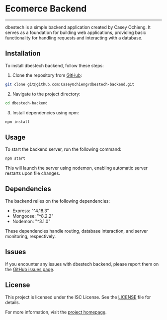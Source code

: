 # Ecomerce Backend

--------------------
dbestech is a simple backend application created by Casey Ochieng. It serves as a foundation for building web applications, providing basic functionality for handling requests and interacting with a database.

## Installation

To install dbestech backend, follow these steps:

1. Clone the repository from [GitHub](https://github.com/CaseyOchieng/dbestech-backend.git):

```bash
git clone git@github.com:CaseyOchieng/dbestech-backend.git
```

2. Navigate to the project directory:

```bash
cd dbestech-backend
```

3. Install dependencies using npm:

```bash
npm install
```

## Usage

To start the backend server, run the following command:

```bash
npm start
```

This will launch the server using nodemon, enabling automatic server restarts upon file changes.

## Dependencies

The backend relies on the following dependencies:

- Express: "^4.18.3"
- Mongoose: "^8.2.2"
- Nodemon: "^3.1.0"

These dependencies handle routing, database interaction, and server monitoring, respectively.

## Issues

If you encounter any issues with dbestech backend, please report them on the [GitHub issues page](https://github.com/CaseyOchieng/dbestech-backend/issues).

## License

This project is licensed under the ISC License. See the [LICENSE](LICENSE) file for details.

For more information, visit the [project homepage](https://github.com/CaseyOchieng/dbestech-backend#readme).
